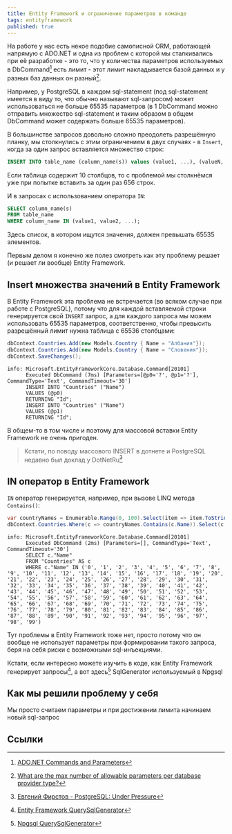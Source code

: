 ```yaml
---
title: Entity Framework и ограничение параметров в команде
tags: entityframework
published: true
---
```


На работе у нас есть некое подобие самописной ORM, работающей напрямую с ADO.NET и одна из проблем с которой мы сталкивались при её разработке - это то, что у количества параметров используемых в DbCommand[^1] есть лимит - этот лимит накладывается базой данных и у разных баз данных он разный[^2].

Например, у PostgreSQL в каждом sql-statement (под sql-statement имеется в виду то, что обычно называют sql-запросом) может использоваться не больше 65535 параметров (в 1 DbCommand можно отправить множество sql-statement и таким образом в общем DbCommand может содержать больше 65535 параметров).

В большинстве запросов довольно сложно преодолеть разрешённую планку, мы столкнулись с этим ограничением в двух случаях - в `Insert`, когда за один запрос вставляется множество строк:

```sql
INSERT INTO table_name (column_namе(s)) values (value1, ...), (valueN, ...), ...
```

Если таблица содержит 10 столбцов, то с проблемой мы столкнёмся уже при попытке вставить за один раз 656 строк.

И в запросах с использованием оператора `IN`:

```sql
SELECT column_name(s)
FROM table_name
WHERE column_name IN (value1, value2, ...);
```

Здесь список, в котором ищутся значения, должен превышать 65535 элементов.

Первым делом я конечно же полез смотреть как эту проблему решает (и решает ли вообще) Entity Framework.

## Insert множества значений в Entity Framework

В Entity Framework эта проблема не встречается (во всяком случае при работе с PostgreSQL), потому что для каждой вставляемой строки генерируется свой `INSERT` запрос, а для каждого запроса мы можем использовать 65535 параметров, соответственно, чтобы превысить разрешённый лимит нужна таблица с 65536 столбцами:

```csharp
dbContext.Countries.Add(new Models.Country { Name = "Албания"});
dbContext.Countries.Add(new Models.Country { Name = "Словения"});
dbContext.SaveChanges();
```

```
info: Microsoft.EntityFrameworkCore.Database.Command[20101]
      Executed DbCommand (7ms) [Parameters=[@p0='?', @p1='?'], CommandType='Text', CommandTimeout='30']
      INSERT INTO "Countries" ("Name")
      VALUES (@p0)
      RETURNING "Id";
      INSERT INTO "Countries" ("Name")
      VALUES (@p1)
      RETURNING "Id";
```

В общем-то в том числе и поэтому для массовой вставки Entity Framework не очень пригоден.

> Кстати, по поводу массового INSERT в дотнете и PostgreSQL недавно был доклад у DotNetRu[^3]

## IN оператор в Entity Framework

`IN` оператор генерируется, например, при вызове LINQ метода `Contains()`:

```csharp
var countryNames = Enumerable.Range(0, 100).Select(item => item.ToString()).ToList();
dbContext.Countries.Where(c => countryNames.Contains(c.Name)).Select(c => c.Name).ToArray();
```

```
info: Microsoft.EntityFrameworkCore.Database.Command[20101]
      Executed DbCommand (2ms) [Parameters=[], CommandType='Text', CommandTimeout='30']
      SELECT c."Name"
      FROM "Countries" AS c
      WHERE c."Name" IN ('0', '1', '2', '3', '4', '5', '6', '7', '8', '9', '10', '11', '12', '13', '14', '15', '16', '17', '18', '19', '20', '21', '22', '23', '24', '25', '26', '27', '28', '29', '30', '31', '32', '33', '34', '35', '36', '37', '38', '39', '40', '41', '42', '43', '44', '45', '46', '47', '48', '49', '50', '51', '52', '53', '54', '55', '56', '57', '58', '59', '60', '61', '62', '63', '64', '65', '66', '67', '68', '69', '70', '71', '72', '73', '74', '75', '76', '77', '78', '79', '80', '81', '82', '83', '84', '85', '86', '87', '88', '89', '90', '91', '92', '93', '94', '95', '96', '97', '98', '99')
```

Тут проблемы в Entity Framework тоже нет, просто потому что он вообще не использует параметры при формировании такого запроса, беря на себя риски с возможными sql-инъекциями.

Кстати, если интересно можете изучить в коде, как Entity Framework генерирует запросы[^4], а вот здесь[^5] SqlGenerator используемый в Npgsql

## Как мы решили проблему у себя

Мы просто считаем параметры и при достижении лимита начинаем новый sql-запрос

## Ссылки

[^1]: [ADO.NET Commands and Parameters](https://docs.microsoft.com/en-us/dotnet/framework/data/adonet/commands-and-parameters)
[^2]: [What are the max number of allowable parameters per database provider type?](https://stackoverflow.com/q/6581573/5402731)
[^3]: [Евгений Фирстов - PostgreSQL: Under Pressure](https://youtu.be/ZH7VtsyYSGk)
[^4]: [Entity Framework QuerySqlGenerator](https://github.com/dotnet/efcore/blob/v3.1.8/src/EFCore.Relational/Query/QuerySqlGenerator.cs#L570)
[^5]: [Npgsql QuerySqlGenerator](https://github.com/npgsql/efcore.pg/blob/v3.1.4/src/EFCore.PG/Query/Internal/NpgsqlQuerySqlGenerator.cs)

